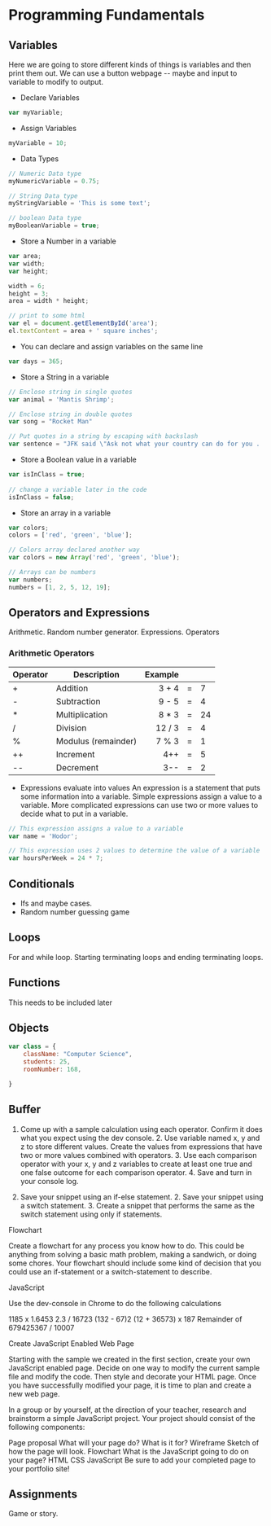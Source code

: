 # Programming Fundamentals

## Variables
Here we are going to store different kinds of things is variables and then print them out. We can use a button webpage -- maybe and input to variable to modify to output.

* Declare Variables
```javascript
var myVariable;
```
* Assign Variables

```javascript
myVariable = 10;
```

* Data Types
```javascript
// Numeric Data type
myNumericVariable = 0.75;

// String Data type
myStringVariable = 'This is some text';

// boolean Data type
myBooleanVariable = true;
```

* Store a Number in a variable
```javascript
var area;
var width;
var height;

width = 6;
height = 3;
area = width * height;

// print to some html
var el = document.getElementById('area');
el.textContent = area + ' square inches';
```

* You can declare and assign variables on the same line
```javascript
var days = 365;
```

* Store a String in a variable
```javascript
// Enclose string in single quotes
var animal = 'Mantis Shrimp';

// Enclose string in double quotes
var song = "Rocket Man"

// Put quotes in a string by escaping with backslash
var sentence = "JFK said \"Ask not what your country can do for you . . . \""
```

* Store a Boolean value in a variable
```javascript
var isInClass = true;
 
// change a variable later in the code
isInClass = false;
```

* Store an array in a variable
```javascript
var colors;
colors = ['red', 'green', 'blue'];

// Colors array declared another way
var colors = new Array('red', 'green', 'blue');

// Arrays can be numbers
var numbers;
numbers = [1, 2, 5, 12, 19];
```

## Operators and Expressions
Arithmetic. Random number generator. Expressions. Operators
### Arithmetic Operators


| Operator   |   Description | Example| | |
|------------|---------------|---------:|:-:|:--|
| + | Addition | 3 + 4 |=| 7 |
| - | Subtraction | 9 - 5 |=| 4|
| * | Multiplication | 8 * 3 |=| 24|
| / | Division | 12 / 3 |=| 4|
| % | Modulus (remainder) | 7 % 3 |=| 1|
| ++ | Increment | 4++ |=| 5 |
| -- | Decrement | 3-- |=| 2 |


* Expressions evaluate into values
An expression is a statement that puts some information into a variable. Simple expressions assign a value to a variable. More complicated expressions can use two or more values to decide what to put in a variable.
```javascript
// This expression assigns a value to a variable
var name = 'Hodor';

// This expression uses 2 values to determine the value of a variable
var hoursPerWeek = 24 * 7;
```

## Conditionals
* Ifs and maybe cases.
* Random number guessing game

## Loops
For and while loop. Starting terminating loops and ending terminating loops. 

## Functions
This needs to be included later

## Objects

```javascript
var class = {
    className: "Computer Science",
    students: 25,
    roomNumber: 168,

}
```

## Buffer
1. Come up with a sample calculation using each operator. Confirm it does what you expect using the dev console. 2. Use variable named x, y and z  to store different values. Create the values from expressions that have two or more values combined with operators. 3. Use each comparison operator with your x, y and z variables to create at least one true and one false outcome for each comparison operator. 4. Save and turn in your console log.


1. Save your snippet using an if-else statement. 2. Save your snippet using a switch statement. 3. Create a snippet that performs the same as the switch statement using only if statements.

Flowchart

Create a flowchart for any process you know how to do. This could be anything from solving a basic math problem, making a sandwich, or doing some chores. Your flowchart should include some kind of decision that you could use an if-statement or a switch-statement to describe. 

JavaScript

Use the dev-console in Chrome to do the following calculations

1185 x 1.6453 
2.3 / 16723
(132 - 67)2
(12 + 36573) x 187
Remainder of 679425367 / 10007
 
Create JavaScript Enabled Web Page

Starting with the sample we created in the first section, create your own JavaScript enabled page. Decide on one way to modify the current sample file and modify the code. Then style and decorate your HTML page. Once you have successfully modified your page, it is time to plan and create a new web page. 

In a group or by yourself, at the direction of your teacher, research and brainstorm a simple JavaScript project. Your project should consist of the following components:

Page proposal
What will your page do? What is it for?
Wireframe
Sketch of how the page will look.
Flowchart
What is the JavaScript going to do on your page?
HTML
CSS
JavaScript
Be sure to add your completed page to your portfolio site!

## Assignments
Game or story.